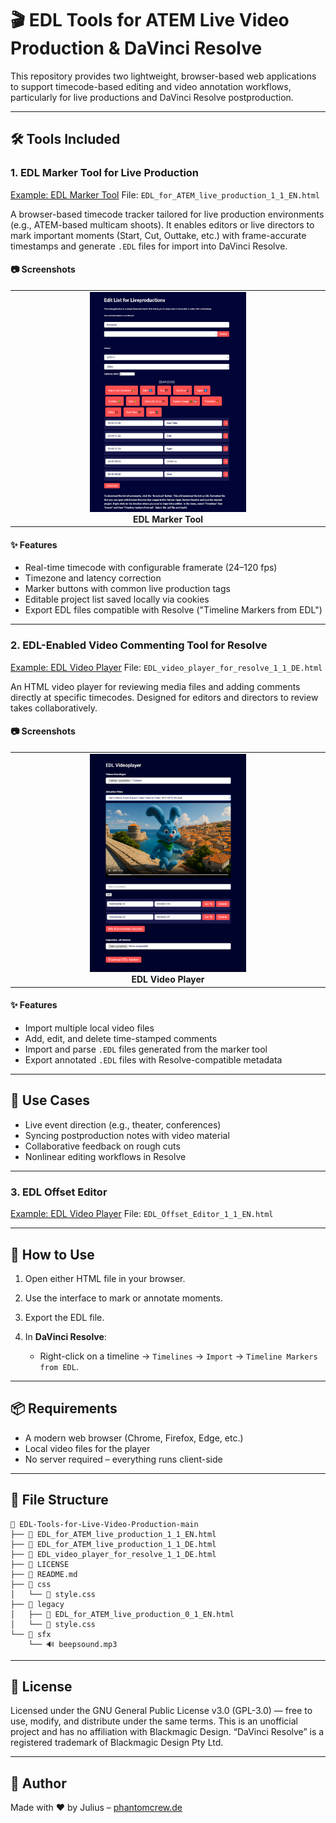 # 🎬 EDL Tools for ATEM Live Video Production & DaVinci Resolve

This repository provides two lightweight, browser-based web applications to support timecode-based editing and video annotation workflows, particularly for live productions and DaVinci Resolve postproduction.

---

## 🛠️ Tools Included

### 1. **EDL Marker Tool for Live Production**
[Example: EDL Marker Tool](https://phantomcrew-de.github.io/EDL-Tools-for-Live-Video-Production/EDL_for_ATEM_live_production_1_1_EN.html)
File: `EDL_for_ATEM_live_production_1_1_EN.html`

A browser-based timecode tracker tailored for live production environments (e.g., ATEM-based multicam shoots). It enables editors or live directors to mark important moments (Start, Cut, Outtake, etc.) with frame-accurate timestamps and generate `.EDL` files for import into DaVinci Resolve.

#### 📷 Screenshots
<table>
  <tr>
    <td align="center" width="50%">
      <img src="screenshots/screenshot_edl_marker_1_1.png" width="250px"><br>
      <strong>EDL Marker Tool</strong>
    </td>
  </tr>
</table>

#### ✨ Features

* Real-time timecode with configurable framerate (24–120 fps)
* Timezone and latency correction
* Marker buttons with common live production tags
* Editable project list saved locally via cookies
* Export EDL files compatible with Resolve ("Timeline Markers from EDL")

---

### 2. **EDL-Enabled Video Commenting Tool for Resolve**
[Example: EDL Video Player](https://phantomcrew-de.github.io/EDL-Tools-for-Live-Video-Production/EDL_video_player_for_resolve_1_1_DE.html)
File: `EDL_video_player_for_resolve_1_1_DE.html`

An HTML video player for reviewing media files and adding comments directly at specific timecodes. Designed for editors and directors to review takes collaboratively.

#### 📷 Screenshots
<table>
  <tr>
    <td align="center" width="50%">
      <img src="screenshots/screenshot_edl_videoplayer_1_1.png" width="250px"><br>
      <strong>EDL Video Player</strong>
    </td>
  </tr>
</table>

#### ✨ Features

* Import multiple local video files
* Add, edit, and delete time-stamped comments
* Import and parse `.EDL` files generated from the marker tool
* Export annotated `.EDL` files with Resolve-compatible metadata

---

## 🧩 Use Cases

* Live event direction (e.g., theater, conferences)
* Syncing postproduction notes with video material
* Collaborative feedback on rough cuts
* Nonlinear editing workflows in Resolve

---

### 3. **EDL Offset Editor**

[Example: EDL Video Player](https://phantomcrew-de.github.io/EDL-Tools-for-Live-Video-Production/EDL_Offset_Editor_1_1_EN.html)
File: `EDL_Offset_Editor_1_1_EN.html`

---

## 📝 How to Use

1. Open either HTML file in your browser.
2. Use the interface to mark or annotate moments.
3. Export the EDL file.
4. In **DaVinci Resolve**:

   * Right-click on a timeline → `Timelines` → `Import` → `Timeline Markers from EDL`.

---

## 📦 Requirements

* A modern web browser (Chrome, Firefox, Edge, etc.)
* Local video files for the player
* No server required – everything runs client-side

---

## 📁 File Structure

```
📁 EDL-Tools-for-Live-Video-Production-main
├── 📄 EDL_for_ATEM_live_production_1_1_EN.html
├── 📄 EDL_for_ATEM_live_production_1_1_DE.html
├── 📄 EDL_video_player_for_resolve_1_1_DE.html
├── 📄 LICENSE
├── 📄 README.md
├── 📁 css
│   └── 📄 style.css
├── 📁 legacy
│   ├── 📄 EDL_for_ATEM_live_production_0_1_EN.html
│   └── 📄 style.css
└── 📁 sfx
    └── 🔊 beepsound.mp3
```

---

## 📄 License
Licensed under the GNU General Public License v3.0 (GPL-3.0) — free to use, modify, and distribute under the same terms.
This is an unofficial project and has no affiliation with Blackmagic Design.
“DaVinci Resolve” is a registered trademark of Blackmagic Design Pty Ltd.

---

## 🤝 Author

Made with ❤️ by Julius – [phantomcrew.de](https://phantomcrew.de/)
